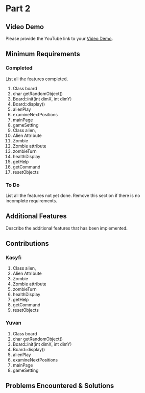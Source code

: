 # Part 2

## Video Demo

Please provide the YouTube link to your [Video Demo](https://youtube.com).

## Minimum Requirements

### Completed

List all the features completed.

1. Class board
2. char getRandomObject()
3. Board::init(int dimX, int dimY)
4. Board::display()
5. alienPlay
6. examineNextPositions
7. mainPage
9. gameSetting
10. Class alien, 
11. Alien Attribute
12. Zombie
13. Zombie attribute
14. zombieTurn
15. healthDisplay
16. getHelp
17. getCommand
18. resetObjects

### To Do

List all the features not yet done. Remove this section if there is no incomplete requirements.


## Additional Features

Describe the additional features that has been implemented.

## Contributions

### Kasyfi

1. Class alien, 
2. Alien Attribute
3. Zombie
4. Zombie attribute
5. zombieTurn
6. healthDisplay
7. getHelp
8. getCommand
9. resetObjects

### Yuvan

1. Class board
2. char getRandomObject()
3. Board::init(int dimX, int dimY)
4. Board::display()
5. alienPlay
6. examineNextPositions
7. mainPage
9. gameSetting


## Problems Encountered & Solutions

